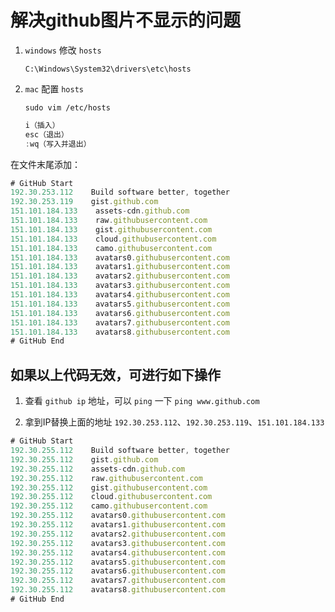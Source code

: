 # 解决github图片不显示的问题

1. `windows` 修改 `hosts`

    `C:\Windows\System32\drivers\etc\hosts`

2. `mac` 配置 `hosts`

    `sudo vim /etc/hosts`

    ```js
    i（插入）
    esc（退出）
    :wq（写入并退出）
    ```

在文件末尾添加：

```js
# GitHub Start
192.30.253.112    Build software better, together
192.30.253.119    gist.github.com
151.101.184.133    assets-cdn.github.com
151.101.184.133    raw.githubusercontent.com
151.101.184.133    gist.githubusercontent.com
151.101.184.133    cloud.githubusercontent.com
151.101.184.133    camo.githubusercontent.com
151.101.184.133    avatars0.githubusercontent.com
151.101.184.133    avatars1.githubusercontent.com
151.101.184.133    avatars2.githubusercontent.com
151.101.184.133    avatars3.githubusercontent.com
151.101.184.133    avatars4.githubusercontent.com
151.101.184.133    avatars5.githubusercontent.com
151.101.184.133    avatars6.githubusercontent.com
151.101.184.133    avatars7.githubusercontent.com
151.101.184.133    avatars8.githubusercontent.com
# GitHub End
```

## 如果以上代码无效，可进行如下操作

1. 查看 `github ip` 地址，可以 `ping` 一下 `ping www.github.com`

2. 拿到IP替换上面的地址 `192.30.253.112`、`192.30.253.119`、`151.101.184.133`

```js
# GitHub Start
192.30.255.112    Build software better, together
192.30.255.112    gist.github.com
192.30.255.112    assets-cdn.github.com
192.30.255.112    raw.githubusercontent.com
192.30.255.112    gist.githubusercontent.com
192.30.255.112    cloud.githubusercontent.com
192.30.255.112    camo.githubusercontent.com
192.30.255.112    avatars0.githubusercontent.com
192.30.255.112    avatars1.githubusercontent.com
192.30.255.112    avatars2.githubusercontent.com
192.30.255.112    avatars3.githubusercontent.com
192.30.255.112    avatars4.githubusercontent.com
192.30.255.112    avatars5.githubusercontent.com
192.30.255.112    avatars6.githubusercontent.com
192.30.255.112    avatars7.githubusercontent.com
192.30.255.112    avatars8.githubusercontent.com
# GitHub End
```

